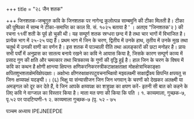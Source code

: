 +++
title = "२८ जैन शतक"

+++
जिनशतक-जम्बूगुरु कवि के जिनशतक पर नागेन्द्र कुलोत्पन्न साम्बमुनि की टीका मिलती है। टीका की पुष्पिका में साम्ब ने टीका-समाप्ति का काल वि. सं. १०२५ बताया है ' । अतएव "जिनशतक'२ ) की रचना ११वीं शती के पूर्व हो चुकी थी।
यह सम्पूर्ण शतक स्रग्धरा छन्द में है तथा चार भागों में विभाजित है। प्रत्येक भाग में २५-२५ पद्य हैं। प्रथम भाग में जिन के चरण, द्वितीय में उनके हाथ, तृतीय में उनके मुख तथा चतुर्थ में उनकी वाणी का वर्णन है। इस शतक में पाञ्चाली रीति तथा अलङ्कारों की छटा मनोहर है। प्रायः सभी पर्यों में अनुप्रास का सातत्य बनाये रखने का कवि ने आयास किया है, जिसके कारण सम्पूर्ण काव्य में प्रसाद गुण की क्षति और चमत्कार तथा चित्रकाव्य के गुणों की वृद्धि हुई है।
हाल जिन के चरण के विषय में कवि का कथन है
क्षोणी क्षान्त्या क्षिपन्तः क्षणिकरनिकरस्त्रीकटाक्षाक्षताक्षा मोक्षक्षेत्राभिकाङ्क्षाः क्षपितशुभशताक्षेमविक्षेपदक्षाः। अक्षोभाः क्षीणरुक्षाक्षरपटुवचनाभिक्षवो मझ्वलक्ष्मी
साक्षाद्वीक्ष्य क्षिपन्ति क्षपयतु स जिनः क्षय्यपक्षं यदङ्घी।। (६) भिक्षु या संन्यासीजन जिन जिन भगवान् के चरणों को देखकर अलक्ष्मी या अमङ्गल को दूर कर देते हैं, वे जिन आपके क्षय्यपक्ष का शत्रुपक्ष का क्षपण करें- इतनी सी बात को कहने के लिए कवि ने वाग्जाल का विस्तार किया है। माता
मत पणा
की किया कि पति ।
१. काव्यमाला, गुच्छक-७, पृ.५२ पर पादटिप्पणी-१ २. काव्यमाला गुच्छक-७ (पृ. ५२ - ७५

पञ्चम अध्याय IPEJNEEPDE